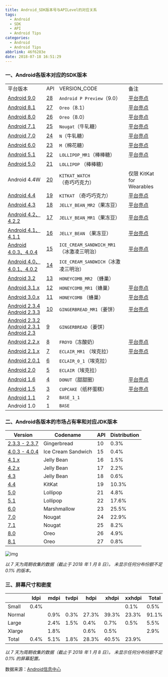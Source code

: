 ```yaml
---
title: Android_SDK版本号与APILevel的对应关系
tags:
  - Android
  - SDK
  - API
  - Android Tips
categories:
  - Android
  - Android Tips
abbrlink: 46f6283e
date: 2018-07-18 16:51:29
---
```


### 一、Android各版本对应的SDK版本 

|                                                              |                                                              |                          |                                                              |
| ------------------------------------------------------------ | ------------------------------------------------------------ | ------------------------ | ------------------------------------------------------------ |
| 平台版本                                                     | API                                                     | VERSION_CODE             | 备注                                                         |
| [Android 9.0](https://developer.android.com/preview/)                  | [28](https://developer.android.com/sdk/api_diff/28/changes)    | `Android P Preview`（9.0）                            |[平台亮点](https://developer.android.com/preview/) |
| [Android 8.1](https://developer.android.com/about/versions/oreo/android-8.0)                  | [27](https://developer.android.com/sdk/api_diff/26/changes.html)   | `Oreo`（8.1）                            |[平台亮点](https://developer.android.com/about/versions/oreo/) |
| [Android 8.0](https://developer.android.com/about/versions/oreo/android-8.0)                  | [26](https://developer.android.com/sdk/api_diff/26/changes.html)   | `Oreo`（8.0）                            |[平台亮点](https://developer.android.com/about/versions/oreo/) |
| [Android 7.1](https://developer.android.com/about/versions/nougat/android-7.1.html)               | [25](https://developer.android.com/sdk/api_diff/25/changes.html)   | `Nougat`（牛轧糖）     | [平台亮点](https://developer.android.com/about/versions/nougat/index.html) |
| [Android 7.0](https://developer.android.com/about/versions/nougat/android-7.0.html) | [24](https://developer.android.com/sdk/api_diff/24/changes.html) | `N`（牛轧糖）                       | [平台亮点](https://developer.android.com/about/versions/nougat/index.html) |
| [Android 6.0](https://developer.android.com/about/versions/marshmallow/android-6.0.html) | [23](https://developer.android.com/sdk/api_diff/23/changes.html) | `M`（棉花糖）                      | [平台亮点](https://developer.android.com/about/versions/marshmallow/index.html) |
| [Android 5.1](https://developer.android.com/about/versions/android-5.1.html) | [22](https://developer.android.com/sdk/api_diff/22/changes.html) | `LOLLIPOP_MR1`（棒棒糖）           | [平台亮点](https://developer.android.com/about/versions/lollipop.html) |
| [Android 5.0](https://developer.android.com/about/versions/android-5.0.html) | [21](https://developer.android.com/sdk/api_diff/21/changes.html) | `LOLLIPOP` （棒棒糖）              |                                                              |
| Android 4.4W                                                 | [20](https://developer.android.com/sdk/api_diff/20/changes.html) | `KITKAT_WATCH`（奇巧巧克力）          | 仅限 KitKat for Wearables                                    |
| [Android 4.4](https://developer.android.com/about/versions/android-4.4.html) | [19](https://developer.android.com/sdk/api_diff/19/changes.html) | `KITKAT` （奇巧巧克力）                | [平台亮点](https://developer.android.com/about/versions/kitkat.html) |
| [Android 4.3](https://developer.android.com/about/versions/android-4.3.html) | [18](https://developer.android.com/sdk/api_diff/18/changes.html) | `JELLY_BEAN_MR2`（果冻豆）         | [平台亮点](https://developer.android.com/about/versions/jelly-bean.html) |
| [Android 4.2、4.2.2](https://developer.android.com/about/versions/android-4.2.html) | [17](https://developer.android.com/sdk/api_diff/17/changes.html) | `JELLY_BEAN_MR1`（果冻豆）         | [平台亮点](https://developer.android.com/about/versions/jelly-bean.html#android-42) |
| [Android 4.1、4.1.1](https://developer.android.com/about/versions/android-4.1.html) | [16](https://developer.android.com/sdk/api_diff/16/changes.html) | `JELLY_BEAN` （果冻豆）            | [平台亮点](https://developer.android.com/about/versions/jelly-bean.html#android-41) |
| [Android 4.0.3、4.0.4](https://developer.android.com/about/versions/android-4.0.3.html) | [15](https://developer.android.com/sdk/api_diff/15/changes.html) | `ICE_CREAM_SANDWICH_MR1`（冰激凌三明治） | [平台亮点](https://developer.android.com/about/versions/android-4.0-highlights.html) |
| [Android 4.0、4.0.1、4.0.2](https://developer.android.com/about/versions/android-4.0.html) | [14](https://developer.android.com/sdk/api_diff/14/changes.html) | `ICE_CREAM_SANDWICH`（冰激凌三明治）     |                                                              |
| [Android 3.2](https://developer.android.com/about/versions/android-3.2.html) | [13](https://developer.android.com/sdk/api_diff/13/changes.html) | `HONEYCOMB_MR2` （蜂巢）         |                                                              |
| [Android 3.1.x](https://developer.android.com/about/versions/android-3.1.html) | [12](https://developer.android.com/sdk/api_diff/12/changes.html) | `HONEYCOMB_MR1`（蜂巢）         | [平台亮点](https://developer.android.com/about/versions/android-3.1-highlights.html) |
| [Android 3.0.x](https://developer.android.com/about/versions/android-3.0.html) | [11](https://developer.android.com/sdk/api_diff/11/changes.html) | `HONEYCOMB` （蜂巢）             | [平台亮点](https://developer.android.com/about/versions/android-3.0-highlights.html) |
| [Android 2.3.4 Android 2.3.3](https://developer.android.com/about/versions/android-2.3.3.html) | [10](https://developer.android.com/sdk/api_diff/10/changes.html) | `GINGERBREAD_MR1`（姜饼）        | [平台亮点](https://developer.android.com/about/versions/android-2.3-highlights.html) |
| [Android 2.3.2 Android 2.3.1 Android 2.3](https://developer.android.com/about/versions/android-2.3.html) | [9](https://developer.android.com/sdk/api_diff/9/changes.html) | `GINGERBREAD`（姜饼）            |                                                              |
| [Android 2.2.x](https://developer.android.com/about/versions/android-2.2.html) | [8](https://developer.android.com/sdk/api_diff/8/changes.html) | `FROYO`（冻酸奶）                  | [平台亮点](https://developer.android.com/about/versions/android-2.2-highlights.html) |
| [Android 2.1.x](https://developer.android.com/about/versions/android-2.1.html) | [7](https://developer.android.com/sdk/api_diff/7/changes.html) | `ECLAIR_MR1` （埃克拉）            | [平台亮点](https://developer.android.com/about/versions/android-2.0-highlights.html) |
| [Android 2.0.1](https://developer.android.com/about/versions/android-2.0.1.html) | [6](https://developer.android.com/sdk/api_diff/6/changes.html) | `ECLAIR_0_1`（埃克拉）             |                                                              |
| [Android 2.0](https://developer.android.com/about/versions/android-2.0.html) | [5](https://developer.android.com/sdk/api_diff/5/changes.html) | `ECLAIR`（埃克拉）                 |                                                              |
| [Android 1.6](https://developer.android.com/about/versions/android-1.6.html) | [4](https://developer.android.com/sdk/api_diff/4/changes.html) | `DONUT`（甜甜圈）                  | [平台亮点](https://developer.android.com/about/versions/android-1.6-highlights.html) |
| [Android 1.5](https://developer.android.com/about/versions/android-1.5.html) | [3](https://developer.android.com/sdk/api_diff/3/changes.html) | `CUPCAKE`（纸杯蛋糕）                | [平台亮点](https://developer.android.com/about/versions/android-1.5-highlights.html) |
| [Android 1.1](https://developer.android.com/about/versions/android-1.1.html) | 2                                                            | `BASE_1_1`               |                                                              |
| Android 1.0                                                  | 1                                                            | `BASE`    |                |                                                              |

### 二、Android各版本的市场占有率和对应JDK版本

| Version                                                      | Codename           | API   | Distribution |
| ------------------------------------------------------------ | ------------------ | ----- | ------------ |
| [2.3.3 - 2.3.7](https://developer.android.com/about/versions/android-2.3.3.html) | Gingerbread        | 10    | 0.3%         |
| [4.0.3 - 4.0.4](https://developer.android.com/about/versions/android-4.0.html) | Ice Cream Sandwich | 15    | 0.4%         |
| [4.1.x](https://developer.android.com/about/versions/android-4.1.html) | Jelly Bean         | 16    | 1.5%         |
| [4.2.x](https://developer.android.com/about/versions/android-4.2.html) | Jelly Bean         | 17                 | 2.2%  |
| [4.3](https://developer.android.com/about/versions/android-4.3.html) |  Jelly Bean         |18                 | 0.6%  |
| [4.4](https://developer.android.com/about/versions/android-4.4.html) | KitKat             | 19    | 10.3%        |
| [5.0](https://developer.android.com/about/versions/android-5.0.html) | Lollipop           | 21    | 4.8%         |
| [5.1](https://developer.android.com/about/versions/android-5.1.html) | Lollipop           | 22                 | 17.6% |
| [6.0](https://developer.android.com/about/versions/marshmallow/index.html) | Marshmallow        | 23    | 25.5%        |
| [7.0](https://developer.android.com/about/versions/nougat/index.html) | Nougat             | 24    | 22.9%        |
| [7.1](https://developer.android.com/about/versions/nougat/android-7.1.html) | Nougat             | 25                 | 8.2%  |
| [8.0](https://developer.android.com/about/versions/oreo/index.html) | Oreo               | 26    | 4.9%         |
| [8.1](https://developer.android.com/about/versions/oreo/android-8.1.html) | Oreo               |27                 | 0.8%  |              |

<!--more-->
![img](https://chart.googleapis.com/chart?chs=500x250&cht=p&chco=c4df9b%2C6fad0c&chf=bg%2Cs%2C00000000&chd=t%3A0.3%2C0.4%2C4.3%2C10.3%2C22.4%2C25.6%2C31.1%2C5.7&chl=Gingerbread%7CIce%20Cream%20Sandwich%7CJelly%20Bean%7CKitKat%7CLollipop%7CMarshmallow%7CNougat%7COreo)

*以 7 天为周期收集的数据（截止于 2018 年 1 月 8 日）。 未显示任何分布份额不足 0.1% 的版本。*

### 三、屏幕尺寸和密度

|        | ldpi | mdpi | tvdpi | hdpi  | xhdpi | xxhdpi | Total |
| ------ | ---- | ---- | ----- | ----- | ----- | ------ | ----- |
| Small  | 0.4% |      |       |       |       | 0.1%   | 0.5%  |
| Normal |      | 0.9% | 0.3%  | 27.3% | 39.3% | 23.3%  | 91.1% |
| Large  |      | 2.4% | 1.5%  | 0.4%  | 0.7%  | 0.5%   | 5.5%  |
| Xlarge |      | 1.8% |       | 0.6%  | 0.5%  |        | 2.9%  |
| Total  | 0.4% | 5.1% | 1.8%  | 28.3% | 40.5% | 23.9%  |       | |

*以 7 天为周期收集的数据（截止于 2018 年 1 月 8 日）。 未显示任何分布份额不足 0.1% 的屏幕配置。*

数据来源：[Android信息中心](https://developer.android.com/about/dashboards/)

